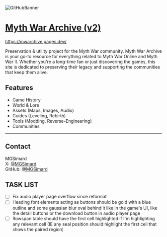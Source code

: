 ![GitHubBanner](https://github.com/user-attachments/assets/3a8013db-d884-43b6-8587-32bdb2abf958)

# [Myth War Archive (v2)](https://mwarchive.pages.dev/)

https://mwarchive.pages.dev/

Preservation & utility project for the Myth War community. Myth War Archive is your go-to resource for everything related to Myth War Online and Myth War II. Whether you're a long-time fan or just discovering the games, this site is dedicated to preserving their legacy and supporting the communities that keep them alive.

## Features

- Game History
- World & Lore
- Assets (Maps, Images, Audio)
- Guides (Leveling, Rebirth)
- Tools (Modding, Reverse-Engineering)
- Communities

---

## Contact

MGSimard  
X: [@MGSimard](https://x.com/MGSimard)  
GitHub: [@MGSimard](https://github.com/MGSimard)

## TASK LIST

- [ ] Fix audio player page overflow since reformat
- [ ] Heading font elements acting as buttons should be gold with a blue outline and some gaussian blur oval behind it like in the game's UI, like the detail buttons or the download button in audio player page
- [ ] Rowspan table should have the first cell highlighted if I'm highlighting any relevant cell (IE any seal position should highlight the first cell that shows the paired region)
